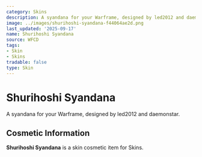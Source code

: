 ```yaml
---
category: Skins
description: A syandana for your Warframe, designed by led2012 and daemonstar.
image: ../images/shurihoshi-syandana-f44064ae2d.png
last_updated: '2025-09-17'
name: Shurihoshi Syandana
source: WFCD
tags:
- Skin
- Skins
tradable: false
type: Skin
---
```


# Shurihoshi Syandana

A syandana for your Warframe, designed by led2012 and daemonstar.

## Cosmetic Information

**Shurihoshi Syandana** is a skin cosmetic item for Skins.

